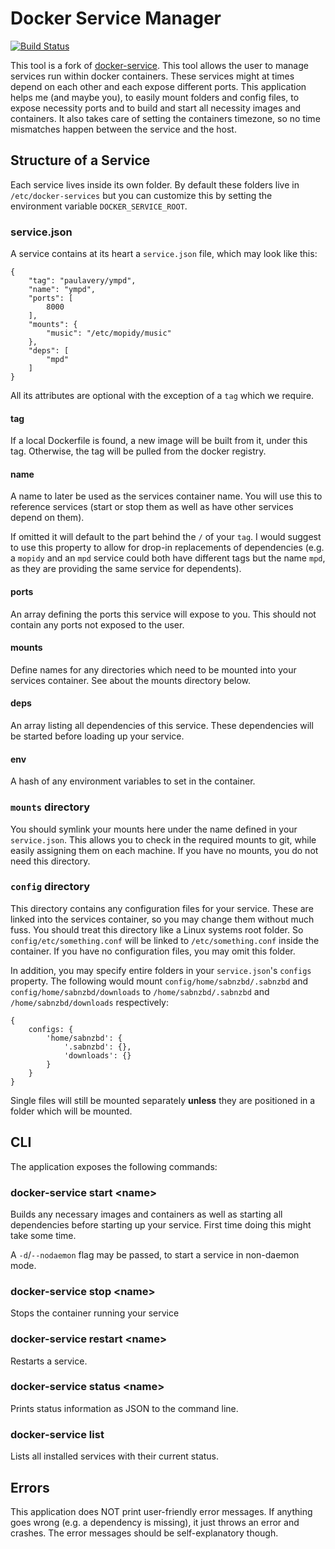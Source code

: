Docker Service Manager
======================
[![Build Status](https://img.shields.io/travis/michaelmior/node-docker-service.svg?style=flat)](https://travis-ci.org/michaelmior/node-docker-service)

This tool is a fork of [docker-service](https://github.com/Paulavery/node-docker-service/).
This tool allows the user to manage services run within docker containers.
These services might at times depend on each other and each expose different ports.
This application helps me (and maybe you), to easily mount folders and config files, to expose necessity ports and to build and start all necessity images and containers.
It also takes care of setting the containers timezone, so no time mismatches happen between the service and the host.

Structure of a Service
----------------------
Each service lives inside its own folder.
By default these folders live in `/etc/docker-services` but you can customize this by setting the environment variable `DOCKER_SERVICE_ROOT`.

### service.json
A service contains at its heart a `service.json` file, which may look like this:

	{
		"tag": "paulavery/ympd",
		"name": "ympd",
		"ports": [
			8000
		],
		"mounts": {
			"music": "/etc/mopidy/music"
		},
		"deps": [
			"mpd"
		]
	}

All its attributes are optional with the exception of a `tag` which we require.

#### tag
If a local Dockerfile is found, a new image will be built from it, under this tag.
Otherwise, the tag will be pulled from the docker registry.

#### name
A name to later be used as the services container name. You will use this to reference services (start or stop them as well as have other services depend on them).

If omitted it will default to the part behind the `/` of your `tag`.
I would suggest to use this property to allow for drop-in replacements of dependencies (e.g. a `mopidy` and an `mpd` service could both have different tags but the name `mpd`, as they are providing the same service for dependents).

#### ports
An array defining the ports this service will expose to you. This should not contain any ports not exposed to the user.

#### mounts
Define names for any directories which need to be mounted into your services container. See about the mounts directory below.

#### deps
An array listing all dependencies of this service. These dependencies will be started before loading up your service.

#### env
A hash of any environment variables to set in the container.

### `mounts` directory
You should symlink your mounts here under the name defined in your `service.json`. This allows you to check in the required mounts to git, while easily assigning them on each machine.
If you have no mounts, you do not need this directory.

### `config` directory
This directory contains any configuration files for your service. These are linked into the services container, so you may change them without much fuss.
You should treat this directory like a Linux systems root folder. So `config/etc/something.conf` will be linked to `/etc/something.conf` inside the container.
If you have no configuration files, you may omit this folder.

In addition, you may specify entire folders in your `service.json`'s `configs` property. The following would mount `config/home/sabnzbd/.sabnzbd` and `config/home/sabnzbd/downloads` to `/home/sabnzbd/.sabnzbd` and `/home/sabnzbd/downloads` respectively:

	{
		configs: {
			'home/sabnzbd': {
				'.sabnzbd': {},
				'downloads': {}
			}
		}
	}

Single files will still be mounted separately **unless** they are positioned in a folder which will be mounted.

CLI
---
The application exposes the following commands:

### docker-service start \<name\>
Builds any necessary images and containers as well as starting all dependencies before starting up your service. First time doing this might take some time.

A `-d`/`--nodaemon` flag may be passed, to start a service in non-daemon mode.

### docker-service stop \<name\>
Stops the container running your service

### docker-service restart \<name\>
Restarts a service.

### docker-service status \<name\>
Prints status information as JSON to the command line.

### docker-service list
Lists all installed services with their current status.

Errors
------
This application does NOT print user-friendly error messages. If anything goes wrong (e.g. a dependency is missing), it just throws an error and crashes. The error messages should be self-explanatory though.
